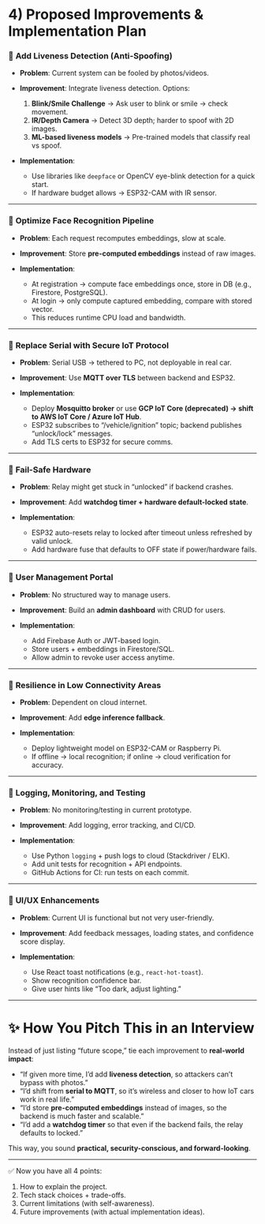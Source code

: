 # 4) Proposed Improvements & Implementation Plan

### 🔹 **Add Liveness Detection (Anti-Spoofing)**

* **Problem**: Current system can be fooled by photos/videos.
* **Improvement**: Integrate liveness detection. Options:

  1. **Blink/Smile Challenge** → Ask user to blink or smile → check movement.
  2. **IR/Depth Camera** → Detect 3D depth; harder to spoof with 2D images.
  3. **ML-based liveness models** → Pre-trained models that classify real vs spoof.
* **Implementation**:

  * Use libraries like `deepface` or OpenCV eye-blink detection for a quick start.
  * If hardware budget allows → ESP32-CAM with IR sensor.

---

### 🔹 **Optimize Face Recognition Pipeline**

* **Problem**: Each request recomputes embeddings, slow at scale.
* **Improvement**: Store **pre-computed embeddings** instead of raw images.
* **Implementation**:

  * At registration → compute face embeddings once, store in DB (e.g., Firestore, PostgreSQL).
  * At login → only compute captured embedding, compare with stored vector.
  * This reduces runtime CPU load and bandwidth.

---

### 🔹 **Replace Serial with Secure IoT Protocol**

* **Problem**: Serial USB → tethered to PC, not deployable in real car.
* **Improvement**: Use **MQTT over TLS** between backend and ESP32.
* **Implementation**:

  * Deploy **Mosquitto broker** or use **GCP IoT Core (deprecated) → shift to AWS IoT Core / Azure IoT Hub**.
  * ESP32 subscribes to “/vehicle/ignition” topic; backend publishes “unlock/lock” messages.
  * Add TLS certs to ESP32 for secure comms.

---

### 🔹 **Fail-Safe Hardware**

* **Problem**: Relay might get stuck in “unlocked” if backend crashes.
* **Improvement**: Add **watchdog timer + hardware default-locked state**.
* **Implementation**:

  * ESP32 auto-resets relay to locked after timeout unless refreshed by valid unlock.
  * Add hardware fuse that defaults to OFF state if power/hardware fails.

---

### 🔹 **User Management Portal**

* **Problem**: No structured way to manage users.
* **Improvement**: Build an **admin dashboard** with CRUD for users.
* **Implementation**:

  * Add Firebase Auth or JWT-based login.
  * Store users + embeddings in Firestore/SQL.
  * Allow admin to revoke user access anytime.

---

### 🔹 **Resilience in Low Connectivity Areas**

* **Problem**: Dependent on cloud internet.
* **Improvement**: Add **edge inference fallback**.
* **Implementation**:

  * Deploy lightweight model on ESP32-CAM or Raspberry Pi.
  * If offline → local recognition; if online → cloud verification for accuracy.

---

### 🔹 **Logging, Monitoring, and Testing**

* **Problem**: No monitoring/testing in current prototype.
* **Improvement**: Add logging, error tracking, and CI/CD.
* **Implementation**:

  * Use Python `logging` + push logs to cloud (Stackdriver / ELK).
  * Add unit tests for recognition + API endpoints.
  * GitHub Actions for CI: run tests on each commit.

---

### 🔹 **UI/UX Enhancements**

* **Problem**: Current UI is functional but not very user-friendly.
* **Improvement**: Add feedback messages, loading states, and confidence score display.
* **Implementation**:

  * Use React toast notifications (e.g., `react-hot-toast`).
  * Show recognition confidence bar.
  * Give user hints like “Too dark, adjust lighting.”

---

# ✨ How You Pitch This in an Interview

Instead of just listing “future scope,” tie each improvement to **real-world impact**:

* “If given more time, I’d add **liveness detection**, so attackers can’t bypass with photos.”
* “I’d shift from **serial to MQTT**, so it’s wireless and closer to how IoT cars work in real life.”
* “I’d store **pre-computed embeddings** instead of images, so the backend is much faster and scalable.”
* “I’d add a **watchdog timer** so that even if the backend fails, the relay defaults to locked.”

This way, you sound **practical, security-conscious, and forward-looking**.

---

✅ Now you have all 4 points:

1. How to explain the project.
2. Tech stack choices + trade-offs.
3. Current limitations (with self-awareness).
4. Future improvements (with actual implementation ideas).

